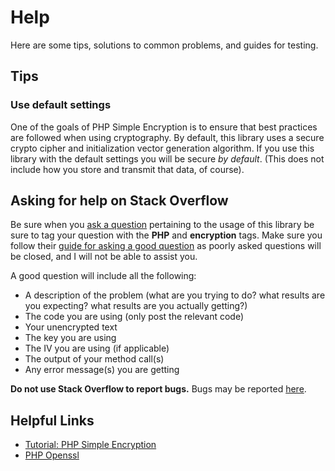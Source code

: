 # Help
Here are some tips, solutions to common problems, and guides for testing.

## Tips

### Use default settings
One of the goals of PHP Simple Encryption is to ensure that best practices are followed when using cryptography. By 
default, this library uses a secure crypto cipher and initialization vector generation algorithm. If you use this 
library with the default settings you will be secure *by default*. (This does not include how you store and transmit 
that data, of course).

## Asking for help on Stack Overflow
Be sure when you [ask a question](http://stackoverflow.com/questions/ask?tags=php,encryption,openssl) pertaining to the 
usage of this library be sure to tag your question with the **PHP** and **encryption** tags. Make sure you follow their
[guide for asking a good question](http://stackoverflow.com/help/how-to-ask) as poorly asked questions will be closed, 
and I will not be able to assist you.

A good question will include all the following:
- A description of the problem (what are you trying to do? what results are you expecting? what results are you actually getting?)
- The code you are using (only post the relevant code)
- Your unencrypted text
- The key you are using
- The IV you are using (if applicable)
- The output of your method call(s)
- Any error message(s) you are getting

**Do not use Stack Overflow to report bugs.** Bugs may be reported [here](https://github.com/stymiee/php-simple-encryption/issues/new).

## Helpful Links
- [Tutorial: PHP Simple Encryption](https://www.johnconde.net/blog/php-simple-encryption/)
- [PHP Openssl](https://www.php.net/manual/en/book.openssl.php)
